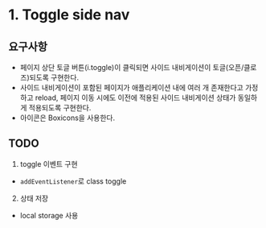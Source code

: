 # 1. Toggle side nav

## 요구사항

- 페이지 상단 토글 버튼(i.toggle)이 클릭되면 사이드 내비게이션이 토글(오픈/클로즈)되도록 구현한다.
- 사이드 내비게이션이 포함된 페이지가 애플리케이션 내에 여러 개 존재한다고 가정하고 reload, 페이지 이동 시에도 이전에 적용된 사이드 내비게이션 상태가 동일하게 적용되도록 구현한다.
- 아이콘은 Boxicons을 사용한다.

## TODO

1. toggle 이벤트 구현

- `addEventListener`로 class toggle

2. 상태 저장

- local storage 사용
